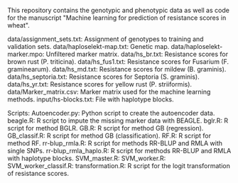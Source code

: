 This repository contains the genotypic and phenotypic data as well as code for the manuscript "Machine learning for prediction of resistance scores in wheat".

data/assignment_sets.txt: Assignment of genotypes to training and validation sets.
data/haploselekt-map.txt: Genetic map.
data/haploselekt-marker.mpo: Unfiltered marker matrix.
data/hs_br.txt: Resistance scores for brown rust (P. triticina).
data/hs_fus1.txt: Resistance scores for Fusarium (F. graminearum).
data/hs_md.txt: Resistance scores for mildew (B. graminis).
data/hs_septoria.txt: Resistance scores for Septoria (S. graminis).
data/hs_yr.txt: Resistance scores for yellow rust (P. striiformis).
data/Marker_matrix.csv: Marker matrix used for the machine learning methods.
input/hs-blocks.txt: File with haplotype blocks.

Scripts:
Autoencoder.py: Python script to create the autoencoder data.
beagle.R: R script to impute the missing marker data with BEAGLE.
bglr.R: R script for method BGLR.
GB.R: R script for method GB (regression).
GB_classif.R: R script for method GB (classification).
RF.R: R script for method RF.
rr-blup_rmla.R: R script for methods RR-BLUP and RMLA with single SNPs.
rr-blup_rmla_haplo.R: R script for methods RR-BLUP and RMLA with haplotype blocks.
SVM_master.R:
SVM_worker.R:
SVM_worker_classif.R:
transformation.R: R script for the logit transformation of resistance scores.
